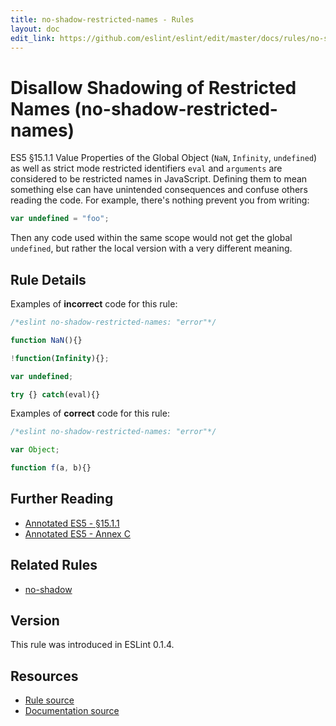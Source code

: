 ```yaml
---
title: no-shadow-restricted-names - Rules
layout: doc
edit_link: https://github.com/eslint/eslint/edit/master/docs/rules/no-shadow-restricted-names.md
---
```

<!-- Note: No pull requests accepted for this file. See README.md in the root directory for details. -->

# Disallow Shadowing of Restricted Names (no-shadow-restricted-names)

ES5 §15.1.1 Value Properties of the Global Object (`NaN`, `Infinity`, `undefined`) as well as strict mode restricted identifiers `eval` and `arguments` are considered to be restricted names in JavaScript. Defining them to mean something else can have unintended consequences and confuse others reading the code. For example, there's nothing prevent you from writing:

```js
var undefined = "foo";
```

Then any code used within the same scope would not get the global `undefined`, but rather the local version with a very different meaning.

## Rule Details

Examples of **incorrect** code for this rule:

```js
/*eslint no-shadow-restricted-names: "error"*/

function NaN(){}

!function(Infinity){};

var undefined;

try {} catch(eval){}
```

Examples of **correct** code for this rule:

```js
/*eslint no-shadow-restricted-names: "error"*/

var Object;

function f(a, b){}
```

## Further Reading

* [Annotated ES5 - §15.1.1](https://es5.github.io/#x15.1.1)
* [Annotated ES5 - Annex C](https://es5.github.io/#C)

## Related Rules

* [no-shadow](no-shadow)

## Version

This rule was introduced in ESLint 0.1.4.

## Resources

* [Rule source](https://github.com/eslint/eslint/tree/master/lib/rules/no-shadow-restricted-names.js)
* [Documentation source](https://github.com/eslint/eslint/tree/master/docs/rules/no-shadow-restricted-names.md)
